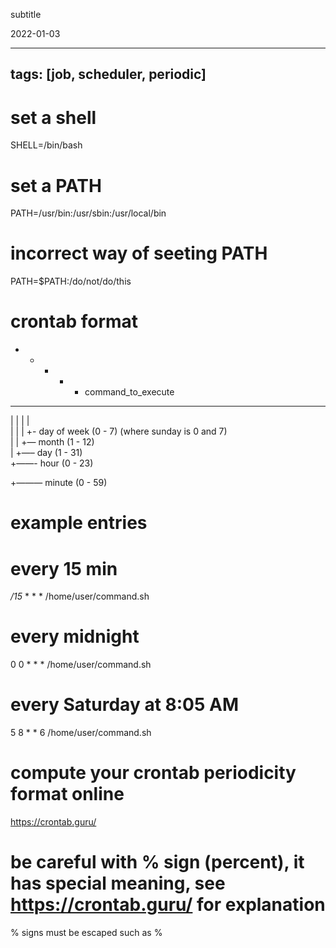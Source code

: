 subtitle

2022-01-03

------------------------------------------------------------------------

tags: \[job, scheduler, periodic\]
----------------------------------

set a shell
===========

SHELL=/bin/bash

set a PATH
==========

PATH=/usr/bin:/usr/sbin:/usr/local/bin

incorrect way of seeting PATH
=============================

PATH=$PATH:/do/not/do/this

crontab format
==============

-   -   -   -   -   command\_to\_execute

------------------------------------------------------------------------

| | | |  
| | | +- day of week (0 - 7) (where sunday is 0 and 7)  
| | +— month (1 - 12)  
| +—– day (1 - 31)  
+——- hour (0 - 23)

+——— minute (0 - 59)

example entries
===============

every 15 min
============

*/15* \* \* \* /home/user/command.sh

every midnight
==============

0 0 \* \* \* /home/user/command.sh

every Saturday at 8:05 AM
=========================

5 8 \* \* 6 /home/user/command.sh

compute your crontab periodicity format online
==============================================

https://crontab.guru/

be careful with % sign (percent), it has special meaning, see https://crontab.guru/ for explanation
===================================================================================================

% signs must be escaped such as %
